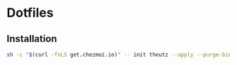 # Dotfiles

## Installation

```sh
sh -c "$(curl -fsLS get.chezmoi.io)" -- init theutz --apply --purge-binary
```
